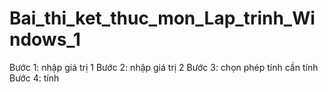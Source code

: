 # Bai_thi_ket_thuc_mon_Lap_trinh_Windows_1
Bước 1: nhập giá trị 1
Bước 2: nhập giá trị 2
Bước 3: chọn phép tính cần tính
Bước 4: tính
